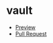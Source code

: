 # vault

- [Preview](https://varseniuk.github.io/vault/)
- [Pull Request](https://github.com/varseniuk/vault/pull/1/files)
